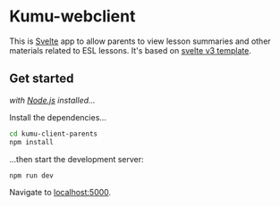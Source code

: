 # Kumu-webclient

This is [Svelte](https://svelte.technology) app to allow parents to view lesson summaries and other materials related to ESL lessons. It's based on [svelte v3 template](https://github.com/sveltejs/template-webpack#v3).

## Get started

*with [Node.js](https://nodejs.org) installed...*

Install the dependencies...

```bash
cd kumu-client-parents
npm install
```

...then start the development server:

```bash
npm run dev
```

Navigate to [localhost:5000](http://localhost:5000).
